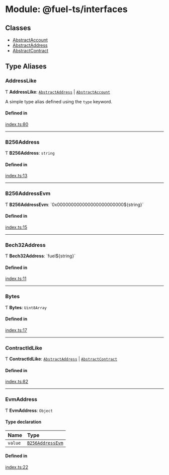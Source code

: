 # Module: @fuel-ts/interfaces

## Classes

- [AbstractAccount](/api/Interfaces/AbstractAccount.md)
- [AbstractAddress](/api/Interfaces/AbstractAddress.md)
- [AbstractContract](/api/Interfaces/AbstractContract.md)

## Type Aliases

### AddressLike

Ƭ **AddressLike**: [`AbstractAddress`](/api/Interfaces/AbstractAddress.md) \| [`AbstractAccount`](/api/Interfaces/AbstractAccount.md)

A simple type alias defined using the `type` keyword.

#### Defined in

[index.ts:80](https://github.com/FuelLabs/fuels-ts/blob/bb4b542a/packag/api/src/index.ts#L80)

___

### B256Address

Ƭ **B256Address**: `string`

#### Defined in

[index.ts:13](https://github.com/FuelLabs/fuels-ts/blob/bb4b542a/packag/api/src/index.ts#L13)

___

### B256AddressEvm

Ƭ **B256AddressEvm**: \`0x000000000000000000000000${string}\`

#### Defined in

[index.ts:15](https://github.com/FuelLabs/fuels-ts/blob/bb4b542a/packag/api/src/index.ts#L15)

___

### Bech32Address

Ƭ **Bech32Address**: \`fuel${string}\`

#### Defined in

[index.ts:11](https://github.com/FuelLabs/fuels-ts/blob/bb4b542a/packag/api/src/index.ts#L11)

___

### Bytes

Ƭ **Bytes**: `Uint8Array`

#### Defined in

[index.ts:17](https://github.com/FuelLabs/fuels-ts/blob/bb4b542a/packag/api/src/index.ts#L17)

___

### ContractIdLike

Ƭ **ContractIdLike**: [`AbstractAddress`](/api/Interfaces/AbstractAddress.md) \| [`AbstractContract`](/api/Interfaces/AbstractContract.md)

#### Defined in

[index.ts:82](https://github.com/FuelLabs/fuels-ts/blob/bb4b542a/packag/api/src/index.ts#L82)

___

### EvmAddress

Ƭ **EvmAddress**: `Object`

#### Type declaration

| Name | Type |
| :------ | :------ |
| `value` | [`B256AddressEvm`](/api/Interfaces/index.md#b256addressevm) |

#### Defined in

[index.ts:22](https://github.com/FuelLabs/fuels-ts/blob/bb4b542a/packag/api/src/index.ts#L22)
